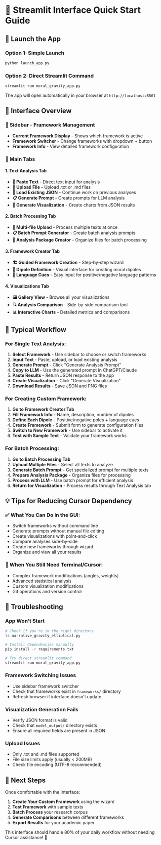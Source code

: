 # 🎯 Streamlit Interface Quick Start Guide

## 🚀 Launch the App

### Option 1: Simple Launch
```bash
python launch_app.py
```

### Option 2: Direct Streamlit Command  
```bash
streamlit run moral_gravity_app.py
```

The app will open automatically in your browser at `http://localhost:8501`

## 📱 Interface Overview

### 🔧 Sidebar - Framework Management
- **Current Framework Display** - Shows which framework is active
- **Framework Switcher** - Change frameworks with dropdown + button
- **Framework Info** - View detailed framework configuration

### 📝 Main Tabs

#### 1. Text Analysis Tab
- **📝 Paste Text** - Direct text input for analysis
- **📁 Upload File** - Upload .txt or .md files
- **📂 Load Existing JSON** - Continue work on previous analyses
- **📋 Generate Prompt** - Create prompts for LLM analysis
- **🎯 Generate Visualization** - Create charts from JSON results

#### 2. Batch Processing Tab  
- **📁 Multi-file Upload** - Process multiple texts at once
- **📋 Batch Prompt Generator** - Create batch analysis prompts
- **💾 Analysis Package Creator** - Organize files for batch processing

#### 3. Framework Creator Tab
- **🏗️ Guided Framework Creation** - Step-by-step wizard
- **🔄 Dipole Definition** - Visual interface for creating moral dipoles
- **📝 Language Cues** - Easy input for positive/negative language patterns

#### 4. Visualizations Tab
- **🖼️ Gallery View** - Browse all your visualizations
- **🔍 Analysis Comparison** - Side-by-side comparison tool
- **📊 Interactive Charts** - Detailed metrics and comparisons

## 🔄 Typical Workflow

### For Single Text Analysis:
1. **Select Framework** - Use sidebar to choose or switch frameworks
2. **Input Text** - Paste, upload, or load existing analysis
3. **Generate Prompt** - Click "Generate Analysis Prompt" 
4. **Copy to LLM** - Use the generated prompt in ChatGPT/Claude
5. **Paste Results** - Return JSON response to the app
6. **Create Visualization** - Click "Generate Visualization"
7. **Download Results** - Save JSON and PNG files

### For Creating Custom Framework:
1. **Go to Framework Creator Tab**
2. **Fill Framework Info** - Name, description, number of dipoles
3. **Define Each Dipole** - Positive/negative poles + language cues
4. **Create Framework** - Submit form to generate configuration files
5. **Switch to New Framework** - Use sidebar to activate it
6. **Test with Sample Text** - Validate your framework works

### For Batch Processing:
1. **Go to Batch Processing Tab**
2. **Upload Multiple Files** - Select all texts to analyze
3. **Generate Batch Prompt** - Get specialized prompt for multiple texts
4. **Prepare Analysis Package** - Organize files for processing
5. **Process with LLM** - Use batch prompt for efficient analysis
6. **Return for Visualization** - Process results through Text Analysis tab

## 💡 Tips for Reducing Cursor Dependency

### ✅ What You Can Do in the GUI:
- Switch frameworks without command line
- Generate prompts without manual file editing
- Create visualizations with point-and-click
- Compare analyses side-by-side
- Create new frameworks through wizard
- Organize and view all your results

### 🔧 When You Still Need Terminal/Cursor:
- Complex framework modifications (angles, weights)
- Advanced statistical analysis
- Custom visualization modifications
- Git operations and version control

## 🚨 Troubleshooting

### App Won't Start
```bash
# Check if you're in the right directory
ls narrative_gravity_elliptical.py

# Install dependencies manually
pip install -r requirements.txt

# Try direct streamlit command
streamlit run moral_gravity_app.py
```

### Framework Switching Issues
- Use sidebar framework switcher
- Check that frameworks exist in `frameworks/` directory
- Refresh browser if interface doesn't update

### Visualization Generation Fails
- Verify JSON format is valid
- Check that `model_output/` directory exists
- Ensure all required fields are present in JSON

### Upload Issues
- Only .txt and .md files supported
- File size limits apply (usually < 200MB)
- Check file encoding (UTF-8 recommended)

## 🎯 Next Steps

Once comfortable with the interface:
1. **Create Your Custom Framework** using the wizard
2. **Test Framework** with sample texts
3. **Batch Process** your research corpus  
4. **Generate Comparisons** between different frameworks
5. **Export Results** for your academic paper

This interface should handle 80% of your daily workflow without needing Cursor assistance! 🎉 